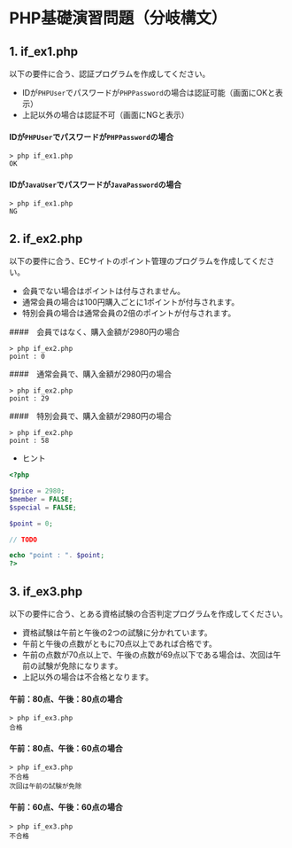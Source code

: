 # PHP基礎演習問題（分岐構文）

## 1. if_ex1.php

以下の要件に合う、認証プログラムを作成してください。

- IDが`PHPUser`でパスワードが`PHPPassword`の場合は認証可能（画面にOKと表示）
- 上記以外の場合は認証不可（画面にNGと表示）

#### IDが`PHPUser`でパスワードが`PHPPassword`の場合

```console
> php if_ex1.php
OK
```

#### IDが`JavaUser`でパスワードが`JavaPassword`の場合

```console
> php if_ex1.php
NG
```

## 2. if_ex2.php

以下の要件に合う、ECサイトのポイント管理のプログラムを作成してください。

- 会員でない場合はポイントは付与されません。
- 通常会員の場合は100円購入ごとに1ポイントが付与されます。
- 特別会員の場合は通常会員の2倍のポイントが付与されます。

####　会員ではなく、購入金額が2980円の場合

```console
> php if_ex2.php
point : 0
```

####　通常会員で、購入金額が2980円の場合

```console
> php if_ex2.php
point : 29
```

####　特別会員で、購入金額が2980円の場合

```console
> php if_ex2.php
point : 58
```

- ヒント

```php
<?php

$price = 2980;
$member = FALSE;
$special = FALSE;

$point = 0;

// TODO

echo "point : ". $point;
?>
```

## 3. if_ex3.php

以下の要件に合う、とある資格試験の合否判定プログラムを作成してください。

- 資格試験は午前と午後の2つの試験に分かれています。
- 午前と午後の点数がともに70点以上であれば合格です。
- 午前の点数が70点以上で、午後の点数が69点以下である場合は、次回は午前の試験が免除になります。
- 上記以外の場合は不合格となります。

#### 午前：80点、午後：80点の場合

```console
> php if_ex3.php
合格
```

#### 午前：80点、午後：60点の場合

```console
> php if_ex3.php
不合格
次回は午前の試験が免除
```

#### 午前：60点、午後：60点の場合

```console
> php if_ex3.php
不合格
```